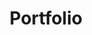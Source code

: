 ---
layout: gallery
gallery: portfolio
title : Portfolio
group: navigation
context: portfolio
fancybox: true
weight: 2
---